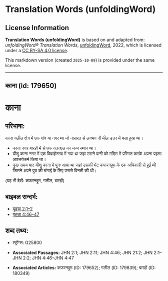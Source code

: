 # Translation Words (unfoldingWord)

## License Information

**Translation Words (unfoldingWord)** is based on and adapted from: _unfoldingWord® Translation Words_, [unfoldingWord](https://unfoldingword.org/utw), 2022, which is licensed under a [CC BY-SA 4.0 license](https://creativecommons.org/licenses/by-sa/4.0/legalcode.en).

This markdown version (created `2025-10-09`) is provided under the same license.



--------------------------------

## काना (id: 179650)

काना
====

परिभाषा:
--------

काना गलील क्षेत्र में एक गांव या नगर था जो नासरत से लगभग नौ मील उत्तर में बसा हुआ था।

* काना नगर बारहों में से एक नतनएल का जन्म स्थान था।
* यीशु काना नगर में एक विवाहोत्सव में गया था जहां उसने पानी को मदिरा में परिणत करके अपना पहला आश्चर्यकर्म किया था।
* कुछ समय बाद यीशु काना में पुनः आया था जहां उसकी भेंट कफरनहूम के एक अधिकारी से हुई थी जिसने अपने पुत्र की चंगाई के लिए उससे विनती की थी।

(यह भी देखें: कफरनहूम, गलील, बारहों)

बाइबल सन्दर्भ:
--------------

* [यूहन्ना 2:1–2](https://ref.ly/John2:1-John2:2)
* [यूहन्ना 4:46–47](https://ref.ly/John4:46-John4:47)

शब्द तथ्य:
----------

* स्ट्रोंग्स: G25800

* **Associated Passages:** JHN 2:1; JHN 2:11; JHN 4:46; JHN 21:2; JHN 2:1–JHN 2:2; JHN 4:46–JHN 4:47
* **Associated Articles:** कफरनहूम (ID: 179652); गलील (ID: 179839); बारहों (ID: 180349)

